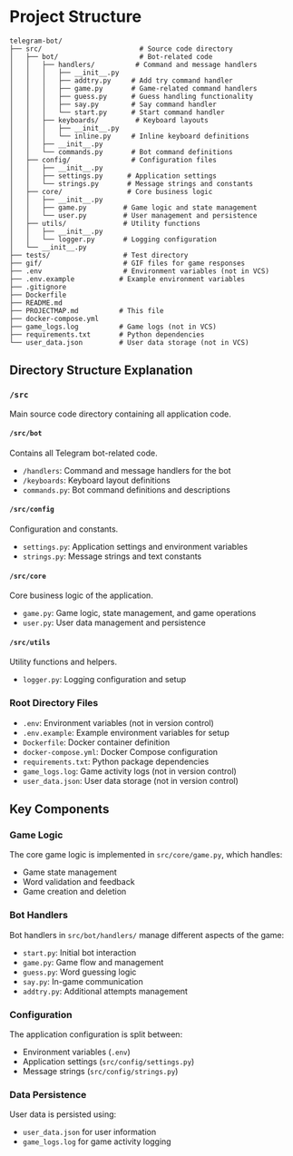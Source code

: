 # Project Structure

```
telegram-bot/
├── src/                        # Source code directory
│   ├── bot/                    # Bot-related code
│   │   ├── handlers/          # Command and message handlers
│   │   │   ├── __init__.py
│   │   │   ├── addtry.py     # Add try command handler
│   │   │   ├── game.py       # Game-related command handlers
│   │   │   ├── guess.py      # Guess handling functionality
│   │   │   ├── say.py        # Say command handler
│   │   │   └── start.py      # Start command handler
│   │   ├── keyboards/         # Keyboard layouts
│   │   │   ├── __init__.py
│   │   │   └── inline.py     # Inline keyboard definitions
│   │   ├── __init__.py
│   │   └── commands.py       # Bot command definitions
│   ├── config/               # Configuration files
│   │   ├── __init__.py
│   │   ├── settings.py      # Application settings
│   │   └── strings.py       # Message strings and constants
│   ├── core/                # Core business logic
│   │   ├── __init__.py
│   │   ├── game.py         # Game logic and state management
│   │   └── user.py         # User management and persistence
│   ├── utils/              # Utility functions
│   │   ├── __init__.py
│   │   └── logger.py       # Logging configuration
│   └── __init__.py
├── tests/                  # Test directory
├── gif/                    # GIF files for game responses
├── .env                    # Environment variables (not in VCS)
├── .env.example           # Example environment variables
├── .gitignore
├── Dockerfile
├── README.md
├── PROJECTMAP.md          # This file
├── docker-compose.yml
├── game_logs.log          # Game logs (not in VCS)
├── requirements.txt       # Python dependencies
└── user_data.json         # User data storage (not in VCS)
```

## Directory Structure Explanation

### `/src`
Main source code directory containing all application code.

#### `/src/bot`
Contains all Telegram bot-related code.
- `/handlers`: Command and message handlers for the bot
- `/keyboards`: Keyboard layout definitions
- `commands.py`: Bot command definitions and descriptions

#### `/src/config`
Configuration and constants.
- `settings.py`: Application settings and environment variables
- `strings.py`: Message strings and text constants

#### `/src/core`
Core business logic of the application.
- `game.py`: Game logic, state management, and game operations
- `user.py`: User data management and persistence

#### `/src/utils`
Utility functions and helpers.
- `logger.py`: Logging configuration and setup

### Root Directory Files
- `.env`: Environment variables (not in version control)
- `.env.example`: Example environment variables for setup
- `Dockerfile`: Docker container definition
- `docker-compose.yml`: Docker Compose configuration
- `requirements.txt`: Python package dependencies
- `game_logs.log`: Game activity logs (not in version control)
- `user_data.json`: User data storage (not in version control)

## Key Components

### Game Logic
The core game logic is implemented in `src/core/game.py`, which handles:
- Game state management
- Word validation and feedback
- Game creation and deletion

### Bot Handlers
Bot handlers in `src/bot/handlers/` manage different aspects of the game:
- `start.py`: Initial bot interaction
- `game.py`: Game flow and management
- `guess.py`: Word guessing logic
- `say.py`: In-game communication
- `addtry.py`: Additional attempts management

### Configuration
The application configuration is split between:
- Environment variables (`.env`)
- Application settings (`src/config/settings.py`)
- Message strings (`src/config/strings.py`)

### Data Persistence
User data is persisted using:
- `user_data.json` for user information
- `game_logs.log` for game activity logging 